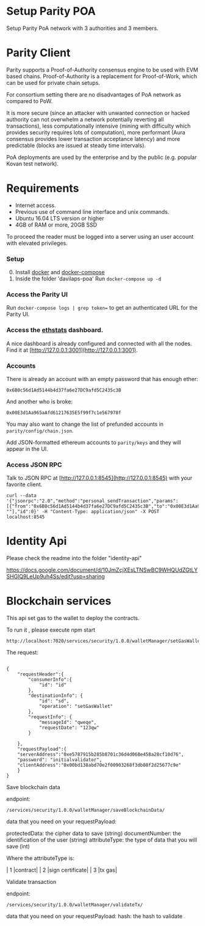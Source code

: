 # Setup Parity POA

Setup Parity PoA network with 3 authorities and 3 members.

# Parity Client


Parity supports a Proof-of-Authority consensus engine to be used with EVM based chains. Proof-of-Authority is a replacement for Proof-of-Work, which can be used for private chain setups.

For consortium setting there are no disadvantages of PoA network as compared to PoW.

 It is more secure (since an attacker with unwanted connection or hacked authority can not overwhelm a network potentially reverting all transactions), less computationally intensive (mining with difficulty which provides security requires lots of computation), more performant (Aura consensus provides lower transaction acceptance latency) and more predictable (blocks are issued at steady time intervals).

PoA deployments are used by the enterprise and by the public (e.g. popular Kovan test network).

# Requirements

- Internet access.
- Previous use of command line interface and unix commands.
- Ubuntu 16.04 LTS version or higher
- 4GB of RAM or more, 20GB SSD

To proceed the reader must be logged into a server using an user account with elevated privileges.


### Setup

0. Install [docker](https://docs.docker.com/engine/installation/) and [docker-compose](https://docs.docker.com/compose/install/)
2. Inside the folder 'davilaps-poa' Run `docker-compose up -d`

### Access the Parity UI
Run `docker-compose logs | grep token=` to get an authenticated URL for the Parity UI.

### Access the [ethstats](https://github.com/cubedro/eth-netstats) dashboard.
A nice dashboard is already configured and connected with all the nodes.
Find it at [http://127.0.0.1:3001](http://127.0.0.1:3001).

### Accounts
There is already an account with an empty password that has enough ether:

```
0x6B0c56d1Ad5144b4d37fa6e27DC9afd5C2435c3B
```

And another who is broke:
```
0x00E3d1Aa965aAfd61217635E5f99f7c1e567978f
```

You may also want to change the list of prefunded accounts in `parity/config/chain.json`.

Add JSON-formatted ethereum accounts to `parity/keys` and they will appear in the UI.

### Access JSON RPC 
Talk to JSON RPC at [http://127.0.0.1:8545](http://127.0.0.1:8545) with your favorite client.


```
curl --data '{"jsonrpc":"2.0","method":"personal_sendTransaction","params":[{"from":"0x6B0c56d1Ad5144b4d37fa6e27DC9afd5C2435c3B","to":"0x00E3d1Aa965aAfd61217635E5f99f7c1e567978f","value":"0xde0b6b3a7640000"}, ""],"id":0}' -H "Content-Type: application/json" -X POST localhost:8545
```

# Identity Api

Please check the readme into the folder "identity-api"

https://docs.google.com/document/d/10JmZcjXEsLTNSwBC9WHQUdZGtLYSHGlQ9LeUp9uh4Ss/edit?usp=sharing

# Blockchain services

This api set gas to the wallet to deploy the contracts.

To run it , please execute npm start 

```
http://localhost:7020/services/security/1.0.0/walletManager/setGasWallet/
```

The request:

```

{
	"requestHeader":{
		"consumerInfo":{
			"id": "id"
		},
		"destinationInfo": {
			"id": "sd",
			"operation": "setGasWallet"
		},
		"requestInfo": {
			"messageId": "qweqe",
			"requestDate": "123qw"
		}
		
	},
	"requestPayload":{
	"serverAddress":"0xe5787915b285b8701c36d4d068e458a28cf10d76",
	"password": "initialvalidator",
	"clientAddress":"0x00bd138abd70e2f00903268f3db08f2d25677c9e"
	}
}
```

Save blockchain data

endpoint:

```
/services/security/1.0.0/walletManager/saveBlockchainData/

```

data that you need on your requestPayload:

protectedData: the cipher data to save (string)
documentNumber: the identification of the user (string)
attributeType: the type of data that you will save (int)

Where the attributeType is:

| 1 |contract|
| 2 |sign certificate|
| 3 |tx gas| 


Validate transaction 

endpoint: 

```
/services/security/1.0.0/walletManager/validateTx/
```

data that you need on your requestPayload:
hash: the hash to validate

